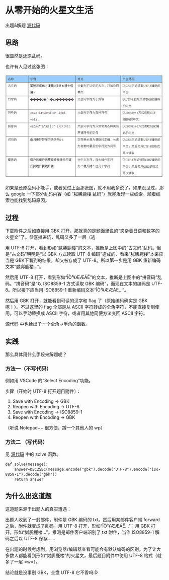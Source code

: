 # 从零开始的火星文生活

出题&解题 [源代码](./src/generate_and_solve.py)

## 思路

很显然是还原乱码。

也许有人见过这张图：

![常见乱码](files/常见乱码.jpg)

如果是还原乱码小能手，或者见过上面那张图，就不用我多说了。如果没见过，那么 google 一下部分乱码内容（如 “脦脪鹿楼 乱码”）就能发现一些线索，顺着线索也能找到乱码原因。

## 过程

下载附件之后如直接用 GBK 打开，那就真的是题面里说的“夹杂着日语和数字的火星文”了。恭喜掉进坑，乱码又多了一层（逃

用 UTF-8 打开，看到形如“脦脪鹿楼”的文本，推断是上图中的“古文码”乱码。但是“古文码”明明是“以 GBK 方式读取 UTF-8 编码”造成的，看来“脦脪鹿楼”本来应当是 GBK下看到的结果，却又被存成了 UTF-8。所以第一步是用 GBK 重新编码文本“脦脪鹿楼...”。

然后用 UTF-8 打开，看到形如“ÎÒ¹¥ÆÆÁË”的文本，推断是上图中的“拼音码”乱码。“拼音码”是“以 ISO8859-1 方式读取 GBK 编码”，而现在文本的编码是 UTF-8。所以接下应当用 ISO8859-1 重新编码文本“ÎÒ¹¥ÆÆÁË...”。

然后用 GBK 打开，就能看到可读的汉字和 flag 了（原始编码确实是 GBK 呢！）。不过这里的 flag 全部是从 ASCII 字符转成的全角字符，不能直接复制使用。可以手动替换成 ASCII 字符，或者用其他简便方法变回 ASCII 字符。

[源代码](./src/generate_and_solve.py) 中也给出了一个全角->半角的函数。

## 实践

那么具体用什么手段来解题呢？

### 方法一（不写代码）

例如用 VSCode 的“Select Encoding”功能。

步骤（开始时 UTF-8 打开题目附件）：

1. Save with Encoding -> GBK
1. Reopen with Encoding -> UTF-8
1. Save with Encoding -> ISO8859-1
1. Reopen with Encoding -> GBK

（听说 Notepad++ 很方便，蹲一个其他人的 wp）

### 方法二 （写代码）

见 [源代码](./src/generate_and_solve.py) 中的 solve 函数。

```
def solve(message):
    answer=DBC2SBC(message.encode("gbk").decode("UTF-8").encode("iso-8859-1").decode('gbk'))
    return answer
```

## 为什么出这道题

这道题来源于出题人的真实遭遇：

出题人收到了一封邮件，附件是 GBK 编码的 txt。然后用某邮件客户端 forward 之后，附件就变成了乱码。用 UTF-8 打开，形如“ÎÒ¹¥ÆÆÁË...”；用 GBK 打开，形如“脦脪鹿楼...”。推测是邮件客户端识别了 txt 附件，当作 ISO8859-1 解码之后以 UTF-8 保存……

在出题的时候考虑到，用浏览器/编辑器查看可能会有默认编码的区别。为了让大多数人都能看到形如“脦脪鹿楼”的火星文，最后题目附件中使用 UTF-8 格式（就多了一层 =w=）。

结论就是没事别 GBK，全盘 UTF-8 它不香吗:D